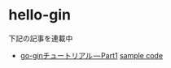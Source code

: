 # hello-gin

下記の記事を連載中

- [go-ginチュートリアル — Part1](https://medium.com/@gavin.zhou/go-gin%E3%83%81%E3%83%A5%E3%83%BC%E3%83%88%E3%83%AA%E3%82%A2%E3%83%AB-part1-f480dffd7695) [sample code](https://github.com/gavinzhou/hello-gin/tree/part01)
